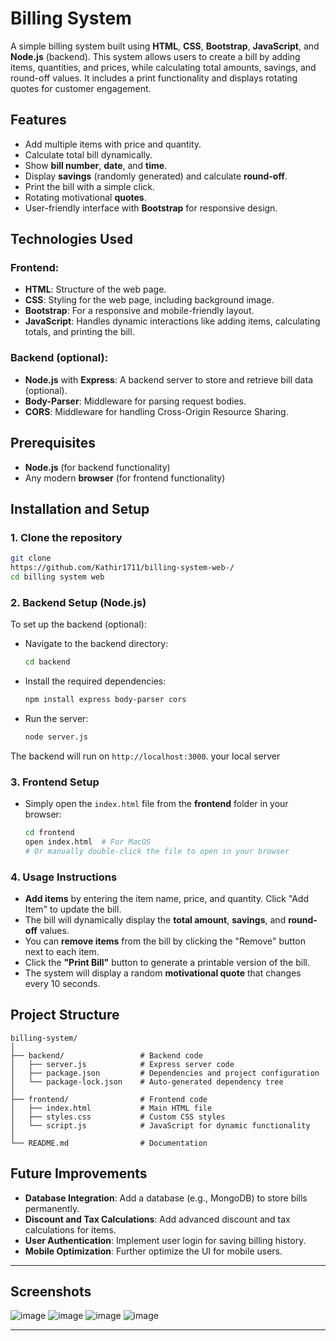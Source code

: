 

#  Billing System

A simple billing system built using **HTML**, **CSS**, **Bootstrap**, **JavaScript**, and **Node.js** (backend). This system allows users to create a bill by adding items, quantities, and prices, while calculating total amounts, savings, and round-off values. It includes a print functionality and displays rotating quotes for customer engagement.

## Features

- Add multiple items with price and quantity.
- Calculate total bill dynamically.
- Show **bill number**, **date**, and **time**.
- Display **savings** (randomly generated) and calculate **round-off**.
- Print the bill with a simple click.
- Rotating motivational **quotes**.
- User-friendly interface with **Bootstrap** for responsive design.

## Technologies Used

### Frontend:
- **HTML**: Structure of the web page.
- **CSS**: Styling for the web page, including background image.
- **Bootstrap**: For a responsive and mobile-friendly layout.
- **JavaScript**: Handles dynamic interactions like adding items, calculating totals, and printing the bill.

### Backend (optional):
- **Node.js** with **Express**: A backend server to store and retrieve bill data (optional).
- **Body-Parser**: Middleware for parsing request bodies.
- **CORS**: Middleware for handling Cross-Origin Resource Sharing.

## Prerequisites

- **Node.js** (for backend functionality)
- Any modern **browser** (for frontend functionality)

## Installation and Setup

### 1. Clone the repository
```bash
git clone
https://github.com/Kathir1711/billing-system-web-/
cd billing system web
```

### 2. Backend Setup (Node.js)

To set up the backend (optional):

- Navigate to the backend directory:
  ```bash
  cd backend
  ```

- Install the required dependencies:
  ```bash
  npm install express body-parser cors
  ```

- Run the server:
  ```bash
  node server.js
  ```

The backend will run on `http://localhost:3000`. 
your local server

### 3. Frontend Setup

- Simply open the `index.html` file from the **frontend** folder in your browser:
  ```bash
  cd frontend
  open index.html  # For MacOS
  # Or manually double-click the file to open in your browser
  ```

### 4. Usage Instructions

- **Add items** by entering the item name, price, and quantity. Click "Add Item" to update the bill.
- The bill will dynamically display the **total amount**, **savings**, and **round-off** values.
- You can **remove items** from the bill by clicking the "Remove" button next to each item.
- Click the **"Print Bill"** button to generate a printable version of the bill.
- The system will display a random **motivational quote** that changes every 10 seconds.

## Project Structure

```
billing-system/
│
├── backend/                 # Backend code
│   ├── server.js            # Express server code
│   ├── package.json         # Dependencies and project configuration
│   └── package-lock.json    # Auto-generated dependency tree
│
├── frontend/                # Frontend code
│   ├── index.html           # Main HTML file
│   ├── styles.css           # Custom CSS styles
│   └── script.js            # JavaScript for dynamic functionality
│
└── README.md                # Documentation
```

## Future Improvements

- **Database Integration**: Add a database (e.g., MongoDB) to store bills permanently.
- **Discount and Tax Calculations**: Add advanced discount and tax calculations for items.
- **User Authentication**: Implement user login for saving billing history.
- **Mobile Optimization**: Further optimize the UI for mobile users.


---

## Screenshots

![image](https://github.com/user-attachments/assets/c71489f7-543b-46b5-844a-b4da692b49a2)
![image](https://github.com/user-attachments/assets/bd2b3af3-fb05-4e40-80b8-69b6b9dfdc36)
![image](https://github.com/user-attachments/assets/3794ca8f-f827-4833-9f29-defd746504ea)
![image](https://github.com/user-attachments/assets/39562e35-a47b-4d97-8036-3e0c28cdfc82)





---

